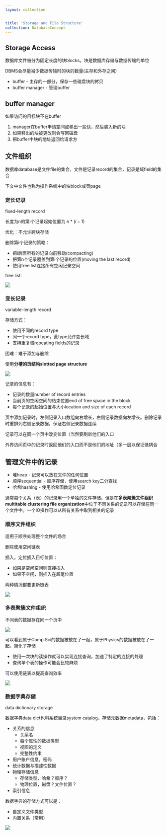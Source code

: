 ```yaml
---
layout: collection


title: 'Storage and File Structure'
collection: DatabaseConcept
---
```


## Storage Access

数据库文件被分为固定长度的块blocks。块是数据库存储与数据传输的单位

DBMS会尽量减少数据传输时的块的数量(主存和外存之间)

- buffer - 主存的一部分，保存一些磁盘块的拷贝
- buffer manager - 管理buffer

## buffer manager

如果访问的目标块不在buffer
1. manager在buffer申请空间或移出一些快，然后装入新的块
2. 如果移出的块被更改则会写回磁盘
3. 把buffer中块的地址返回给请求方

## 文件组织

数据库database是文件file的集合，文件是记录record的集合，记录是域field的集合

下文中文件也称为操作系统中的块block或页page

### 定长记录

fixed-length record

长度为n的第i个记录起始位置为 $n*(i-1)$

优化：不允许跨块存储

删除第i个记录的策略：
- 把i后面所有的记录向前移动(compacting)
- 把第n个记录覆盖到第i个记录的位置(moving the last record)
- 使用free list连接所有空闲记录空间

free list:

![](./_img/10-1.png)

### 变长记录

variable-length record

存储方式：
- 使用不同的record type
- 同一个record type，此type允许变长域
- 支持重复域repeating fields的记录

困难：难于添加与删除

使用**分槽的页结构slotted page structure**

![](./_img/10-2.png)

记录的信息有：
- 记录的数量number of record entries
- 当前页的空闲空间的结束位置end of free space in the block
- 每个记录的起始位置与大小location and size of each record

页中添加记录时，左侧记录入口数组向右增长，右侧记录数据向左增长。删除记录时重排列右侧记录数据，保证右侧记录数据连续

记录可以在同一个页中改变位置（当然要刷新他们的入口

外界访问页中的记录时返回他们的入口而不是他们的地址（多一层以保证低耦合

## 管理文件中的记录

- 堆heap - 记录可以放在文件的任何位置
- 顺序sequential - 顺序存储，使用search key二分查找
- 哈希hashing - 使用哈希函数定位记录

通常每个关系（表）的记录用一个单独的文件存储。但是在**多表聚簇文件组织multitable clustering file organization**中位于不同关系的记录可以存储在同一个文件中。一个IO操作可以从所有关系中取到相关的记录

### 顺序文件组织

适用于顺序处理整个文件的场合

删除使用空闲链表

插入，定位插入目标位置：
- 如果是空闲空间则直接插入
- 如果不空闲，则插入在超尾位置

两种情况都要更新链表

![](./_img/10-3.png)

### 多表聚簇文件组织

不同表的数据存在同一个页中

![](./_img/10-4.png)

可以看到属于Comp.Sci的数据被放在了一起，属于Physics的数据被放在了一起。简化了存储

- 使用一次块的读操作就可以实现连接查询，加速了特定的连接的处理
- 查询单个表的操作可能会比较麻烦

可以使用链表以提高查询效率

![](./_img/10-5.png)

### 数据字典存储

data dictionary storage

数据字典data dict也叫系统目录system catalog，存储元数据metadata，包括：
- 关系的信息
  - 关系名
  - 每个属性的数据类型
  - 视图的定义
  - 完整性约束
- 用户账户信息，密码
- 统计数据与描述性数据
- 物理存储信息
  - 存储类型，哈希？顺序？
  - 物理位置，磁盘？文件位置？
- 索引信息

数据字典的存储方式可以是：
- 自定义文件类型
- 内置关系（常用）

![](./_img/10-6.png)
